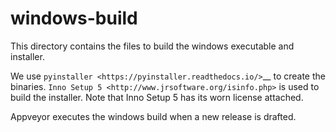 windows-build
=============

This directory contains the files to build the windows executable and
installer.

We use `pyinstaller <https://pyinstaller.readthedocs.io/>`__ to create the
binaries.
`Inno Setup 5 <http://www.jrsoftware.org/isinfo.php>` is used to build the
installer. Note that Inno Setup 5 has its worn license attached.

Appveyor executes the windows build when a new release is drafted.
